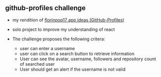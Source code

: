 ## github-profiles challenge

- my rendition of [florinpop17 app ideas (GitHub-Profiles)](https://github.com/florinpop17/app-ideas/blob/master/Projects/2-Intermediate/GitHub-Profiles.md)
- solo project to improve my understanding of react

- The challenge proposes the following critera:
  - user can enter a username
  - user can click on a search button to retrieve information
  - User can see the avatar, username, followers and repository count of searched user
  - User should get an alert if the username is not valid
